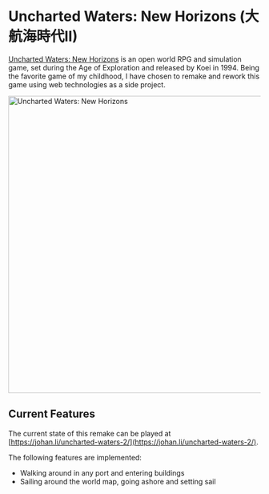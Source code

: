 # Uncharted Waters: New Horizons (大航海時代II)

[Uncharted Waters: New Horizons](https://en.wikipedia.org/wiki/Uncharted_Waters#Uncharted_Waters:_New_Horizons)
is an open world RPG and simulation game, set during the Age of Exploration
and released by Koei in 1994. Being the favorite game of my childhood,
I have chosen to remake and rework this game using web technologies as a side
project.

<img width="950" height="594" alt="Uncharted Waters: New Horizons" src="https://media.githubusercontent.com/media/JohanLi/uncharted-waters-2/readme-assets/uncharted-waters-2.png">

## Current Features

The current state of this remake can be played at [https://johan.li/uncharted-waters-2/](https://johan.li/uncharted-waters-2/).

The following features are implemented:

* Walking around in any port and entering buildings
* Sailing around the world map, going ashore and setting sail
